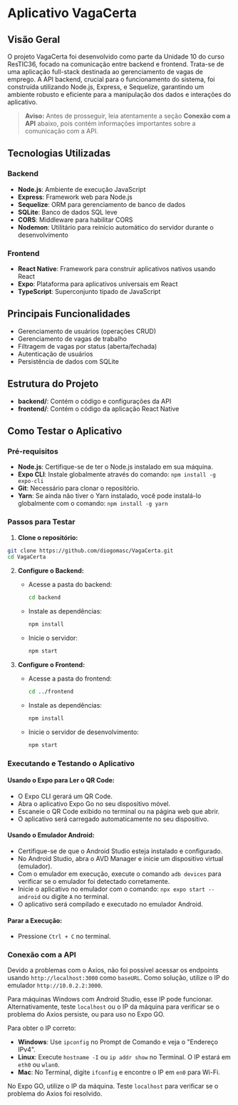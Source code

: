 # Aplicativo VagaCerta

## Visão Geral

O projeto VagaCerta foi desenvolvido como parte da Unidade 10 do curso ResTIC36, focado na comunicação entre backend e frontend. Trata-se de uma aplicação full-stack destinada ao gerenciamento de vagas de emprego. A API backend, crucial para o funcionamento do sistema, foi construída utilizando Node.js, Express, e Sequelize, garantindo um ambiente robusto e eficiente para a manipulação dos dados e interações do aplicativo.

> **Aviso:** Antes de prosseguir, leia atentamente a seção **Conexão com a API** abaixo, pois contém informações importantes sobre a comunicação com a API.

## Tecnologias Utilizadas

### Backend

- **Node.js**: Ambiente de execução JavaScript
- **Express**: Framework web para Node.js
- **Sequelize**: ORM para gerenciamento de banco de dados
- **SQLite**: Banco de dados SQL leve
- **CORS**: Middleware para habilitar CORS
- **Nodemon**: Utilitário para reinício automático do servidor durante o desenvolvimento

### Frontend

- **React Native**: Framework para construir aplicativos nativos usando React
- **Expo**: Plataforma para aplicativos universais em React
- **TypeScript**: Superconjunto tipado de JavaScript

## Principais Funcionalidades

- Gerenciamento de usuários (operações CRUD)
- Gerenciamento de vagas de trabalho
- Filtragem de vagas por status (aberta/fechada)
- Autenticação de usuários
- Persistência de dados com SQLite

## Estrutura do Projeto

- **backend/**: Contém o código e configurações da API
- **frontend/**: Contém o código da aplicação React Native

## Como Testar o Aplicativo

### Pré-requisitos

- **Node.js**: Certifique-se de ter o Node.js instalado em sua máquina.
- **Expo CLI**: Instale globalmente através do comando: `npm install -g expo-cli`
- **Git**: Necessário para clonar o repositório.
- **Yarn**: Se ainda não tiver o Yarn instalado, você pode instalá-lo globalmente com o comando: `npm install -g yarn`

### Passos para Testar

1. **Clone o repositório:**

```sh
git clone https://github.com/diogomasc/VagaCerta.git
cd VagaCerta
```

2. **Configure o Backend:**

   - Acesse a pasta do backend:

     ```sh
     cd backend
     ```

   - Instale as dependências:

     ```sh
     npm install
     ```

   - Inicie o servidor:
     ```sh
     npm start
     ```

3. **Configure o Frontend:**

   - Acesse a pasta do frontend:

     ```sh
     cd ../frontend
     ```

   - Instale as dependências:

     ```sh
     npm install
     ```

   - Inicie o servidor de desenvolvimento:
     ```sh
     npm start
     ```

### Executando e Testando o Aplicativo

#### Usando o Expo para Ler o QR Code:

- O Expo CLI gerará um QR Code.
- Abra o aplicativo Expo Go no seu dispositivo móvel.
- Escaneie o QR Code exibido no terminal ou na página web que abrir.
- O aplicativo será carregado automaticamente no seu dispositivo.

#### Usando o Emulador Android:

- Certifique-se de que o Android Studio esteja instalado e configurado.
- No Android Studio, abra o AVD Manager e inicie um dispositivo virtual (emulador).
- Com o emulador em execução, execute o comando `adb devices` para verificar se o emulador foi detectado corretamente.
- Inicie o aplicativo no emulador com o comando: `npx expo start --android` ou digite `A` no terminal.
- O aplicativo será compilado e executado no emulador Android.

#### Parar a Execução:

- Pressione `Ctrl + C` no terminal.

### Conexão com a API

Devido a problemas com o Axios, não foi possível acessar os endpoints usando `http://localhost:3000` como `baseURL`. Como solução, utilize o IP do emulador `http://10.0.2.2:3000`.

Para máquinas Windows com Android Studio, esse IP pode funcionar. Alternativamente, teste `localhost` ou o IP da máquina para verificar se o problema do Axios persiste, ou para uso no Expo GO.

Para obter o IP correto:

- **Windows**: Use `ipconfig` no Prompt de Comando e veja o "Endereço IPv4".
- **Linux**: Execute `hostname -I` ou `ip addr show` no Terminal. O IP estará em `eth0` ou `wlan0`.
- **Mac**: No Terminal, digite `ifconfig` e encontre o IP em `en0` para Wi-Fi.

No Expo GO, utilize o IP da máquina. Teste `localhost` para verificar se o problema do Axios foi resolvido.
